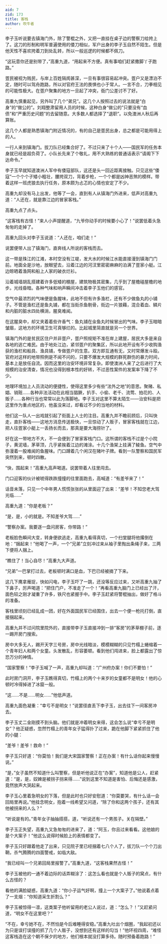 ```yaml
---
aid: 7
zid: 173
title: 客栈
author: 吹牛者
---
```


李子玉听说要去镇海门外，除了警棍之外，又把一直挂在桌子边的警察刀给挎上了。这刀的形制和明军普遍使用的倭刀相似，军户出身的李子玉自然不陌生。但是他天性不喜欢挎着刀到处乱转，所以一般巡逻的时候都不佩刀。

“这玩意你还是别带了，”高重九道，“用起来不方便。真有事咱们赶紧撒脚丫子跑路。”

疍民被视为贱民，与岸上百姓隔阂甚深，一旦有事很容易起冲突。疍户又是漂泊不定，随时可以驾舟跑路，所以对官府王法的畏惧也小于常人。一言不合，刀拳相见的可能性极大。在疍户聚集的地方一旦起了冲突，衙门公差讨不了好。

高重九慎重起见，另外叫了几个“弟兄”。这几个人按照过去的说法就是“白身”的“做公的”。刘翔整肃留用人员的时候，这种白身“做公的”只要没有“血债”和“严重历史问题”的去留随意。大多数人都选择了“退职”。以免澳洲人秋后再算账。

这几个人都是熟悉镇海门附近情况的，有的自己是疍民出身，总之都是可能用得上的人。

一行人来到镇海门。拔刀队已经集合好了。不过只来了十个人――国民军的任务本身就已经是超负荷了。小队长先来了个敬礼，用不大熟练的普通话表示“请阁下下达命令。”

李子玉早就知道澳洲人军中有倭寇部队，这还是头一回近距离接触。只见这些“倭寇”一个个个子矮小粗壮，腰挎双刀，背着步枪，一个个都是凶神恶煞的模样。带着这样一班虎狼去执行任务，原本颇为忐忑的心情也安定了不少。

高重九却没有马上出发，他等了一会，直到有人从镇海门外进来，低声对高重九道：“人还在，就是靠江边的冒家客栈。”

高重九点了点头。

“这客栈有古怪！”来人小声提醒道，“九爷你动手的时候要小心了！”说罢低着头急匆匆的走掉了。

高重九回头对李子玉说道：“人还在，咱们走！”

说罢便带人出了镇海门，直奔线人所说的客栈而去。

这一带是珠江的江滩，本时空没有江堤，发大水的时候江水能直接漫到镇海门门前。地面全是沙地，放眼望去，沿着江边的河汊里密密麻麻的泊满了疍家小艇。江边晾晒着渔网和船上人家的破衣烂衫。

沿着城墙胡乱搭建着许多低矮的棚屋，建筑物极其密集，几乎到了屋檐碰屋檐的地步。光线昏暗。各种气味和响声瞬间冲击着李子玉他们的感官。

空气中最浓烈的气味便是鱼腥味，此地不但有许多渔栏，还有不少做鱼丸的小铺子。不管是渔栏还是鱼丸铺，都在当街杀鱼剔骨，街边一片狼藉，混合着血、鳞片和内脏的脏水四处横淌，腥臭难闻。

在这腥臭中，却又夹着着些许香气：鱼丸铺在汆鱼丸时候冒出的气味。李子玉暗暗皱眉，这地方的环境卫生可真够烂的。比起城里简直就是另一个世界。

镇海门外的是贫民区住户并非疍户，疍户照规矩不准在岸上建屋，居民大多是来自各地的逃亡难民。由于地处江边，紧邻疍户的聚集区，所以此地开设有不少收购渔获的渔栏和船具、渔具铺，专做疍户的生意。双方即互通有无，又时常爆发斗殴。官府对这样的地带照例是不闻不问的，只要不爆发大规模的群死群伤的暴力时间，基本上是放任自流。因而这里的治安环境非常复杂。即使澳洲人来了之后进行了大规模的治安清查，情况也没得到根本性的好转，不过恶性案件的发案率下降了不少。

地理环境加上人员流动的便捷性，使得这里多少有些“法外之地”的意思。聚赌、私娼、销赃……各种非法活动在此相当猖獗，扒手、小偷、老千、流莺、拍花的、人贩子……各种行当也常常以此为落脚地。李子玉对这里不算太陌生――治安科是把这里作为重点地区的，他虽没来过，却看过不少的当地的材料。

他们这一队人一出戏就引起了街面上人士的注目。高重九并不瞻前顾后，只叫快走，直扑客栈――这地方消息传送极快，一旦惊动了人贩子，冒家客栈就在江边，把人往疍家小艇上一丢扬长而去，那真是要大海捞针了。

好在这一带地方不大，不一会便到了冒家客栈门口。这所谓的客栈不过是个小院子，黄泥墙，茅草顶，几乎紧挨着江边的滩涂。十几个渔架上挂满了鲮鱼。空气中弥漫着一股难闻的鱼腥味。门口蹲着几个闲汉在赌叶子牌。看到一队警察和国民军突然到来，顿时四散。

“快，围起来！”高重九高声喝道。说罢带着人往里闯去。

门口迎客的伙计被唬得跌跌撞撞的往里面跑去，高喊道：“有差爷来了！”

话音未落，只见一个中年男人慌慌张张的从里面迎了出来：“差爷！不知您老大驾光临……”

高重九道：“你是老板？”

“是，是，小的就是。不知差爷大驾……”

“警察办案。我要逐一盘问房客，你带路！”

老板脸色瞬间大变，转身便欲逃走，高重九看得真切，一个扫堂腿将他撂倒在地：“捆起来！”他喝了一声，一个“兄弟”立刻冲过来从袖子里掏出条绳子来，三两下便将人捆上。

“瞧住了！当心自尽！”高重九大声道。

“兄弟”一巴掌打过去，老板顿时满口是血，下巴已经被摘了下来。

这几下鹰拿雁捉，快如闪电，李子玉吓了一跳，还没等反应过来，又听高重九抽了下鼻子，厉声喝道：“把住门户，不准走了一个！”再看高重九脑门上已经出了汗，面色较之刚才凝重了许多，铁尺也紧握手中。李子玉赶紧将警棍抽出，做好了格斗的准备。

客栈里顷刻已经乱成一团，好在外面国民军已经围住，出去一个便一枪托打倒，直接捆起来。

高重九并不过问院里院外的，直接带李子玉直接冲到一排“客房”的茅草棚子前，逐一踢开房门搜索。

房中大多无人，踢开天字三号房，房中光线暗淡，模模糊糊的只见竹榻上蜷缩着一个青年妇人和两个女童。头发散乱，形容萎顿。看到他们闯进来，脸上都露出了惊恐万分的神情。

“国家警察！”李子玉喊了一声，高重九却叫道：“广州府办案！你们不要怕！”

此时房门洞开，李子玉瞧得真切，竹榻上的两个十来岁的女童都不是明女！他的心顿时冷得掉进了冰窟一般。

“这……不是……明女……”他低声道。

高重九面色凝重：“幸亏不是明女！”说罢径直丢下李子玉，出去往下一间客房冲去。

李子玉丈二金刚摸不到头脑。他们就是冲着明女来得，这会怎么说“幸亏不是明女”？他正疑惑，忽然竹榻上的青年女子猛得扑了过来，跪在他脚下紧紧抓住了他的小腿：

“差爷！差爷！救命！”

李子玉只好道：“你莫怕！我们是大宋国家警察！正在办案！有什么话你起来慢慢说。”

“是，”女子虽然不知道什么叫警察，但是听他说正在“办案”，知道他是公人，赶紧道：“是，是，奴婢是被拐子拐来得……”说到这里不知道是害怕、后悔还是感激，竟然放声大哭起来。

李子玉心里着急明女的下落，但是此时也只好安慰道：“你莫要哭，有什么话一会回局里再说。”他挂念明女，抱着一线希望又问道，“除了你和这两个孩子，还有其他被拐来的人么？”

“听说是有的。”青年女子抽抽搭搭，道，“听说还有一个男孩子。关在隔壁。”

李子玉正失望，高重九又急匆匆的进来了，道：“阿玉，你且过来看看。这他娘的是个大案子！”他这么说得时候脸上的表情都变了。

李子玉只好跟着他走了出来，只见院子里已经捆着七八个人了，拔刀队一个个刀出鞘，杀气腾腾的四面警戒，如临大敌。

“我已经叫一个兄弟回局里报警了。”高重九道，“这客栈果然古怪！”

李子玉被他的一通不着边际的话弄糊涂了：这怎么看也就是个人贩子的窝点，有什么古怪的？

看他的满脸疑惑，高重九道：“你小子运气好啊，撞上一个大案子了。”他说着点着了一支烟：“你知道采生折割么？”

李子玉被惊得一凛，这类案子他听留用的老公人说过，道：“怎么？！”又赶紧问道，“明女不在这里吧？”

“不在，幸亏她不在，不然怕是今后难睡得安稳。”高重九吐出个烟圈，“我起初还以为只是误打误撞的抓了几个人贩子，没想到还有这样的勾当！”他环视四周，“难怪这客栈造在这个朝不保夕的地方，他们根本就没打算多待。随时预备着跑路！”
